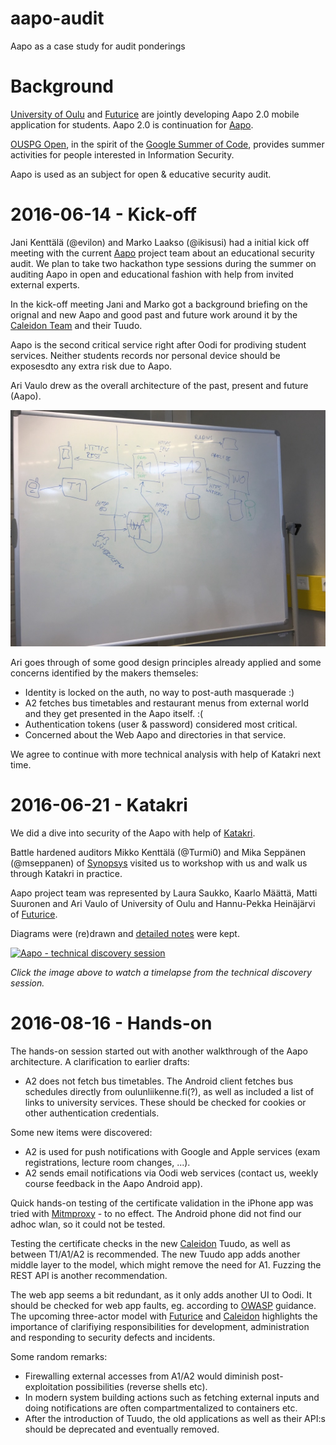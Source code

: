 # aapo-audit
Aapo as a case study for audit ponderings

# Background

[University of Oulu](http://www.oulu.fi/yliopisto/) and
[Futurice](http://futurice.com/) are jointly developing Aapo 2.0 mobile
application for students. Aapo 2.0 is continuation for
[Aapo](https://aapo.oulu.fi/).

[OUSPG Open](https://github.com/ouspg/ouspg-open), in the spirit of
the [Google Summer of Code](https://developers.google.com/open-source/gsoc/),
provides summer activities for people interested in Information Security.

Aapo is used as an subject for open & educative security audit.

# 2016-06-14 - Kick-off

Jani Kenttälä (@evilon) and Marko Laakso (@ikisusi) had a initial kick off
meeting with the current [Aapo](http://www.oulu.fi/yliopisto/node/37547)
project team about an educational security audit. We plan to take two
hackathon type sessions during the summer on auditing Aapo in open and
educational fashion with help from invited external experts.

In the kick-off meeting Jani and Marko got
a background briefing on the orignal and new Aapo and good past and future
work around it by the [Caleidon Team](http://www.caleidon.fi/en/) and their Tuudo.

Aapo is the second critical service right after Oodi for prodiving student services.
Neither students records nor personal device should be exposesdto any extra risk
due to Aapo.

Ari Vaulo drew as the overall architecture of the past, present and future (Aapo).

![Aapo Architecture at the Kick-off](aapo-architecture-kickoff.jpg)

Ari goes through of some good design principles already applied and
some concerns identified by the makers themseles:

 * Identity is locked on the auth, no way to post-auth masquerade :)
 * A2 fetches bus timetables and restaurant menus from external world
 and they get presented in the Aapo itself. :(
 * Authentication tokens (user & password) considered most critical.
 * Concerned about the Web Aapo and directories in that service.

We agree to continue with more technical analysis with help of Katakri next
time.

# 2016-06-21 - Katakri

We did a dive into security of the Aapo with help of [Katakri](http://formin.fi/public/default.aspx?contentid=328713&contentlan=2&culture=en-US).

Battle hardened auditors Mikko Kenttälä (@Turmi0) and Mika Seppänen (@mseppanen) of [Synopsys](http://www.codenomicon.com/) visited us to workshop with us and walk us through Katakri in practice.

Aapo project team was represented by Laura Saukko, Kaarlo Määttä, Matti Suuronen and Ari Vaulo of University of Oulu and Hannu-Pekka Heinäjärvi of [Futurice](http://futurice.com).

Diagrams were (re)drawn and [detailed notes](notes-katakri.md) were kept.

[![Aapo - technical discovery session](http://img.youtube.com/vi/RwTHZqhxExU/0.jpg)](http://www.youtube.com/watch?v=RwTHZqhxExU)

*Click the image above to watch a timelapse from the technical discovery session.*

# 2016-08-16 - Hands-on

The hands-on session started out with another walkthrough of the Aapo architecture. A clarification to earlier drafts:

 * A2 does not fetch bus timetables. The Android client fetches bus schedules directly from oulunliikenne.fi(?), as well as included a list of links to university services. These should be checked for cookies or other authentication credentials.

Some new items were discovered:

 * A2 is used for push notifications with Google and Apple services (exam registrations, lecture room changes, ...).
 * A2 sends email notifications via Oodi web services (contact us, weekly course feedback in the Aapo Android app).

Quick hands-on testing of the certificate validation in the iPhone app was tried with [Mitmproxy](https://github.com/mitmproxy/mitmproxy) - to no effect. The Android phone did not find our adhoc wlan, so it could not be tested.

Testing the certificate checks in the new [Caleidon](http://www.caleidon.fi/en/) Tuudo, as well as between T1/A1/A2 is recommended. The new Tuudo app adds another middle layer to the model, which might remove the need for A1. Fuzzing the REST API is another recommendation.

The web app seems a bit redundant, as it only adds another UI to Oodi. It should be checked for web app faults, eg. according to [OWASP](https://www.owasp.org/index.php/Category:OWASP_Top_Ten_Project) guidance. The upcoming three-actor model with [Futurice](http://futurice.com/) and [Caleidon](http://www.caleidon.fi/en/) highlights the importance of clarifiying responsibilities for development, administration and responding to security defects and incidents.

Some random remarks:

 * Firewalling external accesses from A1/A2 would diminish post-exploitation possibilities (reverse shells etc).
 * In modern system building actions such as fetching external inputs and doing notifications are often compartmentalized to containers etc.
 * After the introduction of Tuudo, the old applications as well as their API:s should be deprecated and eventually removed.